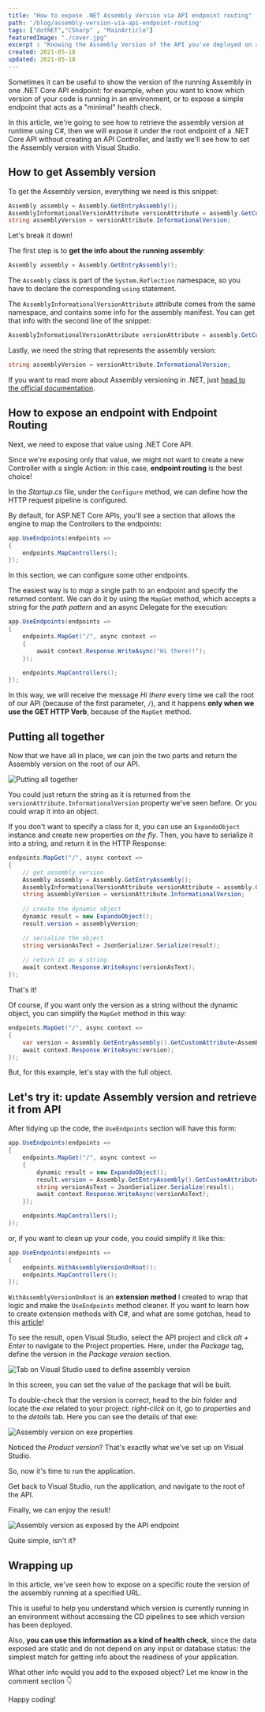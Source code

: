 ```yaml
---
title: "How to expose .NET Assembly Version via API endpoint routing"
path: '/blog/assembly-version-via-api-endpoint-routing'
tags: ["dotNET","CSharp" , "MainArticle"]
featuredImage: "./cover.jpg"
excerpt : "Knowing the Assembly Version of the API you've deployed on an environment may be helpful for many reasons. We're gonna see why, how to retrieve it, and how to expose it with Endpoint Routing  (bye-bye Controllers and Actions!)"
created: 2021-05-18
updated: 2021-05-18
---
```


Sometimes it can be useful to show the version of the running Assembly in one .NET Core API endpoint: for example, when you want to know which version of your code is running in an environment, or to expose a simple endpoint that acts as a "minimal" health check.

In this article, we're going to see how to retrieve the assembly version at runtime using C#, then we will expose it under the root endpoint of a .NET Core API without creating an API Controller, and lastly we'll see how to set the Assembly version with Visual Studio.

## How to get Assembly version

To get the Assembly version, everything we need is this snippet:

```cs
Assembly assembly = Assembly.GetEntryAssembly();
AssemblyInformationalVersionAttribute versionAttribute = assembly.GetCustomAttribute<AssemblyInformationalVersionAttribute>();
string assemblyVersion = versionAttribute.InformationalVersion;
```

Let's break it down!

The first step is to __get the info about the running assembly__:

```cs
Assembly assembly = Assembly.GetEntryAssembly();
```

The `Assembly` class is part of the `System.Reflection` namespace, so you have to declare the corresponding `using` statement.

The `AssemblyInformationalVersionAttribute` attribute comes from the same namespace, and contains some info for the assembly manifest. You can get that info with the second line of the snippet:

```cs
AssemblyInformationalVersionAttribute versionAttribute = assembly.GetCustomAttribute<AssemblyInformationalVersionAttribute>();
```

Lastly, we need the string that represents the assembly version:

```cs
string assemblyVersion = versionAttribute.InformationalVersion;
```

If you want to read more about Assembly versioning in .NET, just [head to the official documentation](https://docs.microsoft.com/en-us/dotnet/standard/assembly/versioning "Assemby versioning documentation on Microsoft Docs").

## How to expose an endpoint with Endpoint Routing

Next, we need to expose that value using .NET Core API.

Since we're exposing only that value, we might not want to create a new Controller with a single Action: in this case, __endpoint routing__ is the best choice!

In the _Startup.cs_ file, under the `Configure` method, we can define how the HTTP request pipeline is configured.

By default, for ASP.NET Core APIs, you'll see a section that allows the engine to map the Controllers to the endpoints:

```cs
app.UseEndpoints(endpoints =>
{
    endpoints.MapControllers();
});
```

In this section, we can configure some other endpoints.

The easiest way is to _map_ a single path to an endpoint and specify the returned content. We can do it by using the `MapGet` method, which accepts a string for the _path pattern_ and an async Delegate for the execution:

```cs
app.UseEndpoints(endpoints =>
{
    endpoints.MapGet("/", async context =>
    {
        await context.Response.WriteAsync("Hi there!!");
    });

    endpoints.MapControllers();
});
```

In this way, we will receive the message _Hi there_ every time we call the root of our API (because of the first parameter, `/`), and it happens __only when we use the GET HTTP Verb__, because of the `MapGet` method. 

## Putting all together

Now that we have all in place, we can join the two parts and return the Assembly version on the root of our API.

![Putting all together](https://i.gifer.com/1BUC.gif)

You could just return the string as it is returned from the `versionAttribute.InformationalVersion` property we've seen before. Or you could wrap it into an object.

If you don't want to specify a class for it, you can use an `ExpandoObject` instance and create new properties _on the fly_. Then, you have to serialize it into a string, and return it in the HTTP Response:

```cs
endpoints.MapGet("/", async context =>
{
    // get assembly version
    Assembly assembly = Assembly.GetEntryAssembly();
    AssemblyInformationalVersionAttribute versionAttribute = assembly.GetCustomAttribute<AssemblyInformationalVersionAttribute>();
    string assemblyVersion = versionAttribute.InformationalVersion;
    
    // create the dynamic object
    dynamic result = new ExpandoObject();
    result.version = assemblyVersion;

    // serialize the object
    string versionAsText = JsonSerializer.Serialize(result);
    
    // return it as a string
    await context.Response.WriteAsync(versionAsText);
});
```

That's it!

Of course, if you want only the version as a string without the dynamic object, you can simplify the `MapGet` method in this way:

```cs
endpoints.MapGet("/", async context =>
{
    var version = Assembly.GetEntryAssembly().GetCustomAttribute<AssemblyInformationalVersionAttribute>().InformationalVersion;
    await context.Response.WriteAsync(version);
});
```

But, for this example, let's stay with the full object.

## Let's try it: update Assembly version and retrieve it from API

After tidying up the code, the `UseEndpoints` section will have this form:

```cs
app.UseEndpoints(endpoints =>
{
    endpoints.MapGet("/", async context =>
    {
        dynamic result = new ExpandoObject();
        result.version = Assembly.GetEntryAssembly().GetCustomAttribute<AssemblyInformationalVersionAttribute>().InformationalVersion;
        string versionAsText = JsonSerializer.Serialize(result);
        await context.Response.WriteAsync(versionAsText);
    });

    endpoints.MapControllers();
});
```

or, if you want to clean up your code, you could simplify it like this:

```cs
app.UseEndpoints(endpoints =>
{
    endpoints.WithAssemblyVersionOnRoot();
    endpoints.MapControllers();
});
```

`WithAssemblyVersionOnRoot` is an __extension method__ I created to wrap that logic and make the `UseEndpoints` method cleaner. If you want to learn how to create extension methods with C#, and what are some gotchas, head to this [article](./csharp-extension-methods "How you can create extension methods in C#")!

To see the result, open Visual Studio, select the API project and click _alt + Enter_ to navigate to the Project properties. Here, under the _Package_ tag, define the version in the _Package version_ section.

![Tab on Visual Studio used to define assembly version](./package-version.png)

In this screen, you can set the value of the package that will be built.

To double-check that the version is correct, head to the _bin_ folder and locate the _exe_  related to your project: _right-click_ on it, go to _properties_ and to the _details_ tab. Here you can see the details of that exe:

![Assembly version on exe properties](./exe-properties.png)

Noticed the _Product version_? That's exactly what we've set up on Visual Studio.

So, now it's time to run the application.

Get back to Visual Studio, run the application, and navigate to the root of the API.

Finally, we can enjoy the result!

![Assembly version as exposed by the API endpoint](./version-on-api.png)

Quite simple, isn't it?

## Wrapping up

In this article, we've seen how to expose on a specific route the version of the assembly running at a specified URL.

This is useful to help you understand which version is currently running in an environment without accessing the CD pipelines to see which version has been deployed.

Also, __you can use this information as a kind of health check__, since the data exposed are static and do not depend on any input or database status: the simplest match for getting info about the readiness of your application.

What other info would you add to the exposed object? Let me know in the comment section 👇

Happy coding!
